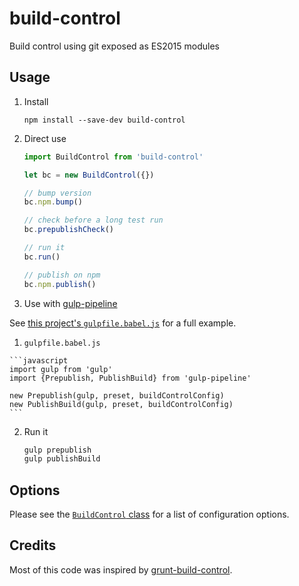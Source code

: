 # build-control

Build control using git exposed as ES2015 modules

## Usage

1. Install

    `npm install --save-dev build-control`

1. Direct use

    ```javascript
    import BuildControl from 'build-control'
    
    let bc = new BuildControl({})
    
    // bump version
    bc.npm.bump()

    // check before a long test run
    bc.prepublishCheck()
    
    // run it 
    bc.run()
    
    // publish on npm
    bc.npm.publish()
    ```

1. Use with [gulp-pipeline](https://github.com/alienfast/gulp-pipeline)

See [this project's `gulpfile.babel.js`](blob/master/gulpfile.babel.js) for a full example.

  1. `gulpfile.babel.js`

    ```javascript
    import gulp from 'gulp'
    import {Prepublish, PublishBuild} from 'gulp-pipeline'
    
    new Prepublish(gulp, preset, buildControlConfig)
    new PublishBuild(gulp, preset, buildControlConfig)
    ```

  2. Run it

      ```javascript
      gulp prepublish
      gulp publishBuild
      ```

## Options

Please see the [`BuildControl` class](https://github.com/alienfast/build-control/blob/master/src/buildControl.js#L11) for a list of configuration options.

## Credits

Most of this code was inspired by [grunt-build-control](https://github.com/robwierzbowski/grunt-build-control). 
